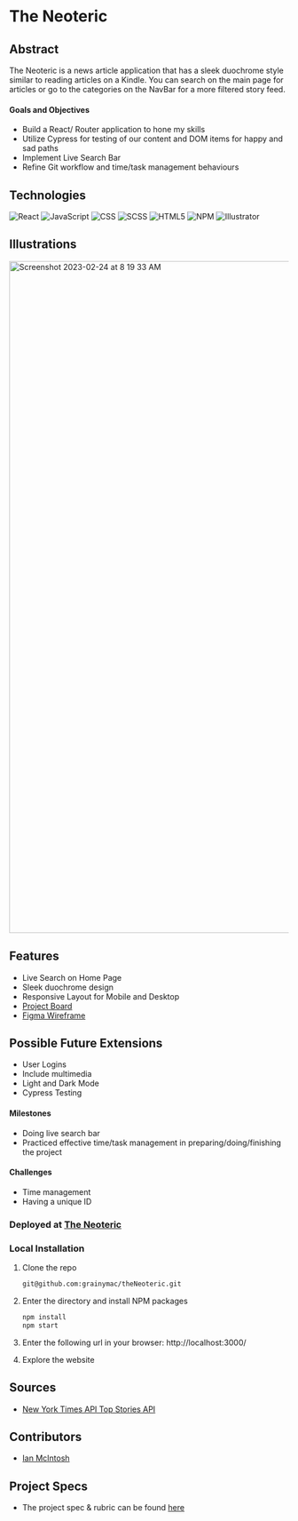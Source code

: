 # The Neoteric

## Abstract
The Neoteric is a news article application that has a sleek duochrome style similar to reading articles on a Kindle.  You can search on the main page for articles or go to the categories on the NavBar for a more filtered story feed.

#### Goals and Objectives
- Build a React/ Router application to hone my skills
- Utilize Cypress for testing of our content and DOM items for happy and sad paths
- Implement Live Search Bar
- Refine Git workflow and time/task management behaviours

## Technologies
![React][React-shield]
![JavaScript][JavaScript-shield]
![CSS][CSS-shield]
![SCSS][SCSS-shield]
![HTML5][HTML-shield]
![NPM][NPM-shield]
![Illustrator][Illustrator-shield]



## Illustrations

<img width="1210" alt="Screenshot 2023-02-24 at 8 19 33 AM" src="https://user-images.githubusercontent.com/106535343/221201636-d6980fe3-a60d-4805-ab0b-d7558f65ecf0.png">


## Features
- Live Search on Home Page 
- Sleek duochrome design
- Responsive Layout for Mobile and Desktop
- [Project Board](https://github.com/users/grainymac/projects/2/views/1)
- [Figma Wireframe](https://www.figma.com/file/xRmUFXAqkHtwEEqvkYrwgW/Untitled?node-id=0%3A1&t=UtHSmBvkO65XeTl0-0)

## Possible Future Extensions
- User Logins
- Include multimedia
- Light and Dark Mode
- Cypress Testing

#### Milestones
- Doing live search bar
- Practiced effective time/task management in preparing/doing/finishing the project

#### Challenges 
- Time management
- Having a unique ID

### Deployed at [The Neoteric](https://the-neoteric.vercel.app/)

### Local Installation
1. Clone the repo
   ```sh
   git@github.com:grainymac/theNeoteric.git
   ```
2. Enter the directory and install NPM packages
   ```sh
   npm install
   npm start
   ``` 
3. Enter the following url in your browser: http://localhost:3000/

4. Explore the website

## Sources
  - [New York Times API Top Stories API](https://developer.nytimes.com/docs/top-stories-product/1/overview)

## Contributors
  - [Ian McIntosh](https://github.com/grainymac)

## Project Specs
  - The project spec & rubric can be found [here](https://mod4.turing.edu/projects/take_home/take_home_fe)

[React-shield]: https://img.shields.io/badge/React-20232A?style=for-the-badge&logo=react&logoColor=61DAFB
[Apollo-GraphQL-shield]: https://img.shields.io/badge/-ApolloGraphQL-311C87?style=for-the-badge&logo=apollo-graphql
[JavaScript-shield]: https://img.shields.io/badge/javascript%20-%23323330.svg?&style=for-the-badge&logo=javascript&logoColor=%23F7DF1E
[CSS-shield]: https://img.shields.io/badge/CSS3-1572B6?style=for-the-badge&logo=css3&logoColor=white
[HTML-shield]: https://img.shields.io/badge/HTML5-E34F26?style=for-the-badge&logo=html5&logoColor=white
[Cypress-shield]: https://img.shields.io/badge/-cypress-%23E5E5E5?style=for-the-badge&logo=cypress&logoColor=058a5e
[NPM-shield]: https://img.shields.io/badge/npm-CB3837?style=for-the-badge&logo=npm&logoColor=white
[Vercel-shield]: https://img.shields.io/badge/vercel-%23000000.svg?style=for-the-badge&logo=vercel&logoColor=white
[SCSS-shield]: https://img.shields.io/badge/SCSS-100000?style=for-the-badge&logo=SASS&logoColor=FFFFFF&labelColor=F87FFF&color=F87FFF
[Illustrator-shield]: https://img.shields.io/badge/Adobe_Illustrator-100000?style=for-the-badge&logo=AdobeIllustrator&logoColor=000000&labelColor=EA7101&color=EA7101

